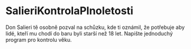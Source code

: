 # SalieriKontrolaPlnoletosti
Don Salieri tě osobně pozval na schůzku, kde ti oznámil, že potřebuje aby lidé, kteří mu chodí do baru byli starší než 18 let. Napište jednoduchý program pro kontrolu věku.
